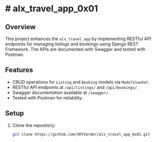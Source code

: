 # # alx_travel_app_0x01

## Overview
This project enhances the `alx_travel_app` by implementing RESTful API endpoints for managing listings and bookings using Django REST Framework. The APIs are documented with Swagger and tested with Postman.

## Features
- CRUD operations for `Listing` and `Booking` models via `ModelViewSet`.
- RESTful API endpoints at `/api/listings/` and `/api/bookings/`.
- Swagger documentation available at `/swagger/`.
- Tested with Postman for reliability.

## Setup
1. Clone the repository:
   ```bash
   git clone https://github.com/SRYVarder/alx_travel_app_0x01.git
